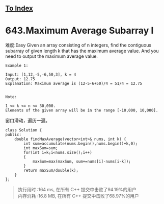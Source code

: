 [To Index](/index.md)
---
# 643.Maximum Average Subarray I
难度:Easy
Given an array consisting of n integers, find the contiguous subarray of given length k that has the maximum average value. And you need to output the maximum average value.

```
Example 1:

Input: [1,12,-5,-6,50,3], k = 4
Output: 12.75
Explanation: Maximum average is (12-5-6+50)/4 = 51/4 = 12.75
 

Note:

1 <= k <= n <= 30,000.
Elements of the given array will be in the range [-10,000, 10,000].
```
窗口滑动，遍历一遍。  

```
class Solution {
public:
    double findMaxAverage(vector<int>& nums, int k) {
        int sum=accumulate(nums.begin(),nums.begin()+k,0);
        int maxSum=sum;
        for(int i=k;i<nums.size();i++)
        {
            maxSum=max(maxSum, sum+=nums[i]-nums[i-k]);
        }
        return maxSum/double(k);
    }
};
```

> 执行用时 :164 ms, 在所有 C++ 提交中击败了94.19%的用户   
内存消耗 :16.8 MB, 在所有 C++ 提交中击败了68.97%的用户
